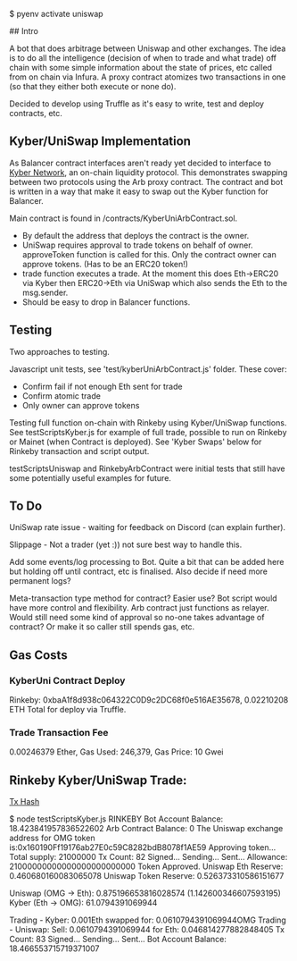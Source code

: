 $ pyenv activate uniswap

## Intro

A bot that does arbitrage between Uniswap and other exchanges. The idea is to do all the intelligence (decision of when to trade and what trade) off chain with some simple information about the state of prices, etc called from on chain via Infura. A proxy contract atomizes two transactions in one (so that they either both execute or none do).


Decided to develop using Truffle as it's easy to write, test and deploy contracts, etc.

## Kyber/UniSwap Implementation

As Balancer contract interfaces aren't ready yet decided to interface to [Kyber Network](https://developer.kyber.network/docs/Start/), an on-chain liquidity protocol. This demonstrates swapping between two protocols using the Arb proxy contract. The contract and bot is written in a way that make it easy to swap out the Kyber function for Balancer.

Main contract is found in /contracts/KyberUniArbContract.sol.
* By default the address that deploys the contract is the owner.
* UniSwap requires approval to trade tokens on behalf of owner. approveToken function is called for this. Only the contract owner can approve tokens. (Has to be an ERC20 token!)
* trade function executes a trade. At the moment this does Eth->ERC20 via Kyber then ERC20->Eth via UniSwap which also sends the Eth to the msg.sender.
* Should be easy to drop in Balancer functions.

## Testing

Two approaches to testing.

Javascript unit tests, see 'test/kyberUniArbContract.js' folder. These cover:
* Confirm fail if not enough Eth sent for trade
* Confirm atomic trade
* Only owner can approve tokens

Testing full function on-chain with Rinkeby using Kyber/UniSwap functions. See testScriptsKyber.js for example of full trade, possible to run on Rinkeby or Mainet (when Contract is deployed). See 'Kyber Swaps' below for Rinkeby transaction and script output.

testScriptsUniswap and RinkebyArbContract were initial tests that still have some potentially useful examples for future.

## To Do

UniSwap rate issue - waiting for feedback on Discord (can explain further).

Slippage - Not a trader (yet :)) not sure best way to handle this.

Add some events/log processing to Bot. Quite a bit that can be added here but holding off until contract, etc is finalised. Also decide if need more permanent logs?

Meta-transaction type method for contract?
  Easier use? Bot script would have more control and flexibility.
  Arb contract just functions as relayer.
  Would still need some kind of approval so no-one takes advantage of contract? Or make it so caller still spends gas, etc.

## Gas Costs

### KyberUni Contract Deploy

Rinkeby: 0xbaA1f8d938c064322C0D9c2DC68f0e516AE35678, 0.02210208 ETH Total for deploy via Truffle.

### Trade Transaction Fee

0.00246379 Ether, Gas Used: 246,379, Gas Price: 10 Gwei

## Rinkeby Kyber/UniSwap Trade:

[Tx Hash](https://rinkeby.etherscan.io/tx/0x96dc25cab4d63643ca6498deebfca0a06c431f26874250049f3167cbc50a7458)

$ node testScriptsKyber.js
RINKEBY
Bot Account Balance: 18.423841957836522602
Arb Contract Balance: 0
The Uniswap exchange address for OMG token is:0x160190Ff19176ab27E0c59C8282bdB8078f1AE59
Approving token...
Total supply: 21000000
Tx Count: 82
Signed...
Sending...
Sent...
Allowance: 21000000000000000000000000
Token Approved.
Uniswap Eth Reserve: 0.460680160083065078
Uniswap Token Reserve: 0.526373310586151677

Uniswap (OMG -> Eth): 0.875196653816028574 (1.142600346607593195)
Kyber (Eth -> OMG): 61.0794391069944

Trading - Kyber: 0.001Eth swapped for: 0.0610794391069944OMG
Trading - Uniswap: Sell: 0.0610794391069944 for Eth: 0.046814277882848405
Tx Count: 83
Signed...
Sending...
Sent...
Bot Account Balance: 18.466553715719371007
